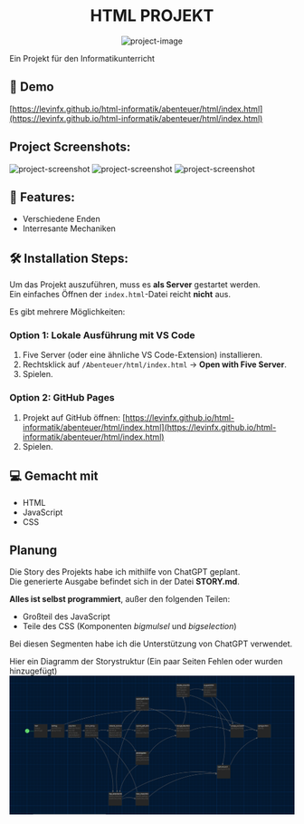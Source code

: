 <h1 align="center" id="title">HTML PROJEKT</h1>

<p align="center"><img src="https://socialify.git.ci/LevinFX/html-informatik/image?language=1&amp;owner=1&amp;name=1&amp;stargazers=1&amp;theme=Light" alt="project-image"></p>

<p id="description">Ein Projekt für den Informatikunterricht</p>

<h2>🚀 Demo</h2>

[https://levinfx.github.io/html-informatik/abenteuer/html/index.html](https://levinfx.github.io/html-informatik/abenteuer/html/index.html)

<h2>Project Screenshots:</h2>

<img src="https://i.ibb.co/Kj5gspNG/Screenshot-2025-09-30-221157.png" alt="project-screenshot">

<img src="https://i.ibb.co/gLpJxKNw/Screenshot-2025-09-30-221227.png" alt="project-screenshot">

<img src="https://i.ibb.co/YF3vsNtD/Screenshot-2025-09-30-221258.png" alt="project-screenshot">

  
  
<h2>🧐 Features:</h2>


*   Verschiedene Enden
*   Interresante Mechaniken

<h2>🛠️ Installation Steps:</h2>

Um das Projekt auszuführen, muss es **als Server** gestartet werden.  
Ein einfaches Öffnen der `index.html`-Datei reicht **nicht** aus.  

Es gibt mehrere Möglichkeiten:

### Option 1: Lokale Ausführung mit VS Code
1. Five Server (oder eine ähnliche VS Code-Extension) installieren.  
2. Rechtsklick auf `/Abenteuer/html/index.html` → **Open with Five Server**.  
3. Spielen.  

### Option 2: GitHub Pages
1. Projekt auf GitHub öffnen: [https://levinfx.github.io/html-informatik/abenteuer/html/index.html](https://levinfx.github.io/html-informatik/abenteuer/html/index.html)
4. Spielen.  
  
<h2>💻 Gemacht mit</h2>


*   HTML
*   JavaScript
*   CSS

## Planung
Die Story des Projekts habe ich mithilfe von ChatGPT geplant.  
Die generierte Ausgabe befindet sich in der Datei **STORY.md**.  

**Alles ist selbst programmiert**, außer den folgenden Teilen:
- Großteil des JavaScript  
- Teile des CSS (Komponenten *bigmulsel* und *bigselection*)  

Bei diesen Segmenten habe ich die Unterstützung von ChatGPT verwendet.

Hier ein Diagramm der Storystruktur (Ein paar Seiten Fehlen oder wurden hinzugefügt)
![Visualationsdiagramm](./story.png)
